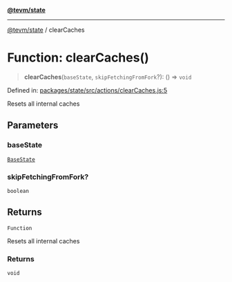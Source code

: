 [**@tevm/state**](../README.md)

***

[@tevm/state](../globals.md) / clearCaches

# Function: clearCaches()

> **clearCaches**(`baseState`, `skipFetchingFromFork`?): () => `void`

Defined in: [packages/state/src/actions/clearCaches.js:5](https://github.com/evmts/tevm-monorepo/blob/main/packages/state/src/actions/clearCaches.js#L5)

Resets all internal caches

## Parameters

### baseState

[`BaseState`](../type-aliases/BaseState.md)

### skipFetchingFromFork?

`boolean`

## Returns

`Function`

Resets all internal caches

### Returns

`void`
